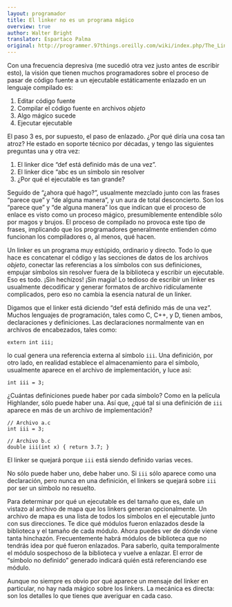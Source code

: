 ```yaml
---
layout: programador
title: El linker no es un programa mágico
overview: true
author: Walter Bright
translator: Espartaco Palma
original: http://programmer.97things.oreilly.com/wiki/index.php/The_Linker_Is_not_a_Magical_Program
---
```


Con una frecuencia depresiva (me sucedió otra vez justo antes de
escribir esto), la visión que tienen muchos programadores sobre el
proceso de pasar de código fuente a un ejecutable estáticamente enlazado
en un lenguaje compilado es:

1. Editar código fuente
2. Compilar el código fuente en archivos _objeto_
3. Algo mágico sucede
4. Ejecutar ejecutable

El paso 3 es, por supuesto, el paso de enlazado. ¿Por qué diría una cosa
tan atroz? He estado en soporte técnico por décadas, y tengo las
siguientes preguntas una y otra vez:

1. El linker dice “def está definido más de una vez”.
2. El linker dice “abc es un símbolo sin resolver
3. ¿Por qué el ejecutable es tan grande?

Seguido de “¿ahora qué hago?”, usualmente mezclado junto con las frases
“parece que” y “de alguna manera”, y un aura de total desconcierto. Son
los “parece que” y “de alguna manera” los que indican que el proceso de
enlace es visto como un proceso mágico, presumiblemente entendible sólo
por magos y brujos. El proceso de compilado no provoca este tipo de
frases, implicando que los programadores generalmente entienden cómo
funcionan los compiladores o, al menos, qué hacen.

Un linker es un programa muy estúpido, ordinario y directo. Todo lo que
hace es concatenar el código y las secciones de datos de los archivos
_objeto_, conectar las referencias a los símbolos con sus definiciones,
empujar símbolos sin resolver fuera de la biblioteca y escribir un
ejecutable. Eso es todo. ¡Sin hechizos! ¡Sin magia! Lo tedioso de
escribir un linker es usualmente decodificar y generar formatos de
archivo ridículamente complicados, pero eso no cambia la esencia natural
de un linker.

Digamos que el linker está diciendo “def está definido más de una vez”.
Muchos lenguajes de programación, tales como C, C++, y D, tienen ambos,
declaraciones y definiciones. Las declaraciones normalmente van en
archivos de encabezados, tales como:

    extern int iii;

lo cual genera una referencia externa al símbolo `iii`. Una definición,
por otro lado, en realidad establece el almacenamiento para el símbolo,
usualmente aparece en el archivo de implementación, y luce así:

    int iii = 3;

¿Cuántas definiciones puede haber por cada símbolo? Como en la película
Highlander, sólo puede haber una. Así que, ¿qué tal si una definición de
`iii` aparece en más de un archivo de implementación?

    // Archivo a.c
    int iii = 3;

    // Archivo b.c
    double iii(int x) { return 3.7; }

El linker se quejará porque `iii` está siendo definido varias veces.

No sólo puede haber uno, debe haber uno. Si `iii` sólo aparece como una
declaración, pero nunca en una definición, el linkers se quejará sobre
`iii` por ser un símbolo no resuelto.

Para determinar por qué un ejecutable es del tamaño que es, dale un
vistazo al archivo de mapa que los linkers generan opcionalmente. Un
archivo de mapa es una lista de todos los símbolos en el ejecutable
junto con sus direcciones. Te dice qué módulos fueron enlazados desde la
biblioteca y el tamaño de cada módulo. Ahora puedes ver de dónde viene
tanta hinchazón. Frecuentemente habrá módulos de biblioteca que no
tendrás idea por qué fueron enlazados. Para saberlo, quita temporalmente
el módulo sospechoso de la biblioteca y vuelve a enlazar. El error de
“símbolo no definido” generado indicará quién está referenciando ese
módulo.

Aunque no siempre es obvio por qué aparece un mensaje del linker en
particular, no hay nada mágico sobre los linkers. La mecánica es
directa: son los detalles lo que tienes que averiguar en cada caso.

